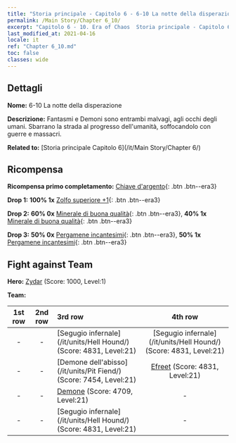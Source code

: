 ```yaml
---
title: "Storia principale - Capitolo 6 - 6-10 La notte della disperazione"
permalink: /Main Story/Chapter 6_10/
excerpt: "Capitolo 6 - 10. Era of Chaos  Storia principale - Capitolo 6_10. 6-10 La notte della disperazione"
last_modified_at: 2021-04-16
locale: it
ref: "Chapter 6_10.md"
toc: false
classes: wide
---
```


## Dettagli

 **Nome:** 6-10 La notte della disperazione

 **Descrizione:** Fantasmi e Demoni sono entrambi malvagi, agli occhi degli umani. Sbarrano la strada al progresso dell'umanità, soffocandolo con guerre e massacri.

 **Related to:** [Storia principale Capitolo 6](/it/Main Story/Chapter 6/)

## Ricompensa

 **Ricompensa primo completamento:** [Chiave d'argento](/it/Items/con_693/){: .btn .btn--era3}

 **Drop 1:** **100% 1x** [Zolfo superiore +1](/it/Items/mat_22/){: .btn .btn--era3}

 **Drop 2:** **60% 0x** [Minerale di buona qualità](/it/Items/mat_12/){: .btn .btn--era3}, **40% 1x** [Minerale di buona qualità](/it/Items/mat_12/){: .btn .btn--era3}

 **Drop 3:** **50% 0x** [Pergamene incantesimi](/it/Items/con_694/){: .btn .btn--era3}, **50% 1x** [Pergamene incantesimi](/it/Items/con_694/){: .btn .btn--era3}


## Fight against Team
 **Hero:** [Zydar](/it/heroes/Zydar/) (Score: 1000, Level:1)

 **Team:**


  | 1st row | 2nd row | 3rd row | 4th row |
  |:----:|:----:|:----|:----:|
  | - | - | [Segugio infernale](/it/units/Hell Hound/) (Score: 4831, Level:21)  | [Segugio infernale](/it/units/Hell Hound/) (Score: 4831, Level:21)  |
  | - | - | [Demone dell'abisso](/it/units/Pit Fiend/) (Score: 7454, Level:21)  | [Efreet](/it/units/Efreeti/) (Score: 4831, Level:21)  |
  | - | - | [Demone](/it/units/Demon/) (Score: 4709, Level:21)  | - |
  | - | - | [Segugio infernale](/it/units/Hell Hound/) (Score: 4831, Level:21)  | - |


